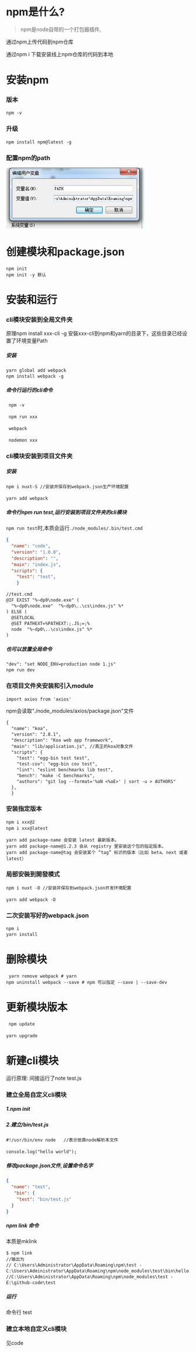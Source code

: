 

# npm是什么?

>npm是node自带的一个打包器插件,

通过npm上传代码到npm仓库 

通过npm i 下载安装线上npm仓库的代码到本地


# 安装npm


### 版本

    npm -v

### 升级

    npm install npm@latest -g


### 配置npm的path
![1](./2.png)


# 创建模块和package.json

    npm init
    npm init -y 默认

# 安装和运行

### cli模块安装到全局文件夹

 原理npm install xxx-cli -g 安裝xxx-cli到npm和yarn的目录下，这些目录已经设置了环境变量Path

##### 安装

```
yarn global add webpack 
npm install webpack -g 
```

##### 命令行运行的cli**命令**

```
 npm -v
 
 npm run xxx
 
 webpack  
 
 nodemon xxx
```

### cli模块安装到项目文件夹

##### 安装

```
npm i nuxt-S //安装并保存到webpack.json生产环境配置

yarn add webpack 

```


##### 命令行npm run test,运行安装到项目文件夹的cli模块

`npm run test`时,本质会运行`./node_modules/.bin/test.cmd`

```json
{
  "name": "code",
  "version": "1.0.0",
  "description": "",
  "main": "index.js",
  "scripts": {
    "test": "test",
    }
```

```
//test.cmd
@IF EXIST "%~dp0\node.exe" (
  "%~dp0\node.exe"  "%~dp0\..\cs\index.js" %*
) ELSE (
  @SETLOCAL
  @SET PATHEXT=%PATHEXT:;.JS;=;%
  node  "%~dp0\..\cs\index.js" %*
)
```

##### 也可以放置全局命令


```
"dev": "set NODE_ENV=production node 1.js"  
npm run dev
```



### 在项目文件夹安装和引入module


```
import axios from 'axios'
```
npm会读取"./node_modules/axios/package.json"文件

```
{
  "name": "koa",
  "version": "2.8.1",
  "description": "Koa web app framework",
  "main": "lib/application.js", //真正的koa对象文件
  "scripts": {
    "test": "egg-bin test test",
    "test-cov": "egg-bin cov test",
    "lint": "eslint benchmarks lib test",
    "bench": "make -C benchmarks",
    "authors": "git log --format='%aN <%aE>' | sort -u > AUTHORS"
  },
  }
```



### 安装指定版本

```html
npm i xxx@2
npm i xxx@latest
```
```
yarn add package-name 会安装 latest 最新版本。
yarn add package-name@1.2.3 会从 registry 里安装这个包的指定版本。
yarn add package-name@tag 会安装某个 “tag” 标识的版本（比如 beta、next 或者 latest）

```

### 局部安裝到開發模式

```
npm i nuxt -D //安装并保存到webpack.json开发环境配置

yarn add webpack -D
```

### 二次安装写好的webpack.json

```
npm i
yarn install
```


# 删除模块

```
 yarn remove webpack # yarn
npm uninstall webpack --save # npm 可以指定 --save | --save-dev
```

# 更新模块版本
```
 npm update

yarn upgrade
```

# 新建cli模块

运行原理: 间接运行了note test.js

### 建立全局自定义cli模块

##### 1.npm init

##### 2.建立/bin/test.js
```
#!/usr/bin/env node   //表示依靠node解析本文件

console.log("hello world");
```

##### 修改package.json文件,设置命令名字

```json
{
  "name": "test",
   "bin": {
    "test": "bin/test.js"
  }
}

```
#####  npm link 命令

本质是mklink
```
$ npm link
//输出为
// C:\Users\Administrator\AppData\Roaming\npm\test - C:\Users\Administrator\AppData\Roaming\npm\node_modules\test\bin\hello.js
//C:\Users\Administrator\AppData\Roaming\npm\node_modules\test - E:\github-code\test
```

##### 运行

命令行  test

### 建立本地自定义cli模块

见code